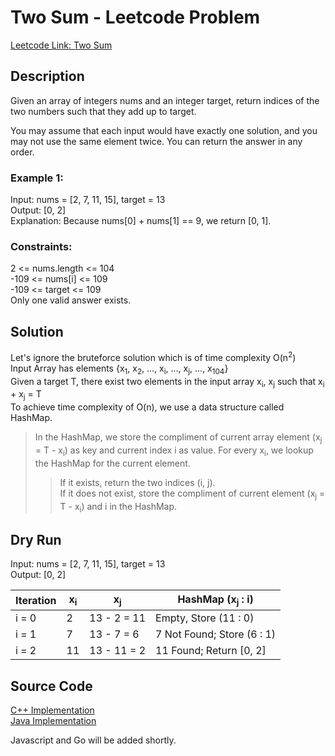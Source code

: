 # Two Sum - Leetcode Problem
[Leetcode Link: Two Sum](https://leetcode.com/problems/two-sum/description/)
## Description  
Given an array of integers nums and an integer target, return indices of the two numbers such that they add up to target.

You may assume that each input would have exactly one solution, and you may not use the same element twice. You can return the answer in any order.

### Example 1:
Input: nums = [2, 7, 11, 15], target = 13  
Output: [0, 2]  
Explanation: Because nums[0] + nums[1] == 9, we return [0, 1].  

### Constraints:
2 <= nums.length <= 104  
-109 <= nums[i] <= 109  
-109 <= target <= 109  
Only one valid answer exists.  

## Solution
Let's ignore the bruteforce solution which is of time complexity O(n<sup>2</sup>)  
Input Array has elements {x<sub>1</sub>, x<sub>2</sub>, ..., x<sub>i</sub>, ..., x<sub>j</sub>, ..., x<sub>104</sub>}  
Given a target T, there exist two elements  in the input array x<sub>i</sub>, x<sub>j</sub> such that x<sub>i</sub> + x<sub>j</sub> = T  
To achieve time complexity of O(n), we use a data structure called HashMap.  
> In the HashMap, we store the compliment of current array element (x<sub>j</sub> = T - x<sub>i</sub>) as key and current index i as value.
> For every x<sub>i</sub>, we lookup the HashMap for the current element.
>> If it exists, return the two indices (i, j).  
>> If it does not exist, store the compliment of current element (x<sub>j</sub> = T - x<sub>i</sub>) and i in the HashMap.

## Dry Run

Input: nums = [2, 7, 11, 15], target = 13  
Output: [0, 2]  

| Iteration   | x<sub>i</sub>  | x<sub>j</sub>  | HashMap (x<sub>j</sub> : i) |
| ----------- | -------------- | -------------- | --------------------------- |
| i = 0       | 2              | 13 - 2 = 11    | Empty, Store (11 : 0)       |
| i = 1       | 7              | 13 - 7 = 6     | 7 Not Found; Store (6 : 1)  |
| i = 2       | 11             | 13 - 11 = 2    | 11 Found; Return [0, 2]     |

## Source Code
[C++ Implementation](./twosum.cpp)  
[Java Implementation](./Solution.java)

Javascript and Go will be added shortly.